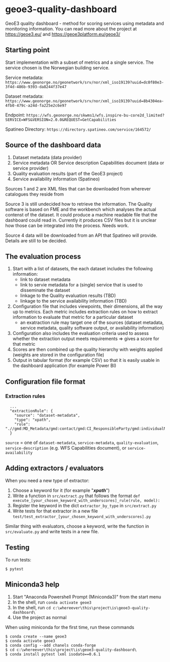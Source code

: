 # geoe3-quality-dashboard
GeoE3 quality dashboard - method for scoring services using metadata and monitoring information. You can read more about the project at https://geoe3.eu/ and https://geoe3platform.eu/geoe3/

## Starting point

Start implementation with a subset of metrics and a single service. The service chosen is the Norwegian building service.

Service metadata: `https://www.geonorge.no/geonetwork/srv/nor/xml_iso19139?uuid=dc0f80e3-3f4d-486b-9393-da8244f37e47`

Dataset metadata: `https://www.geonorge.no/geonetwork/srv/nor/xml_iso19139?uuid=8b4304ea-4fb0-479c-a24d-fa225e2c6e97`

Endpoint: `https://wfs.geonorge.no/skwms1/wfs.inspire-bu-core2d_limited?SERVICE=WFS&VERSION=2.0.0&REQUEST=GetCapabilities`

Spatineo Directory: `https://directory.spatineo.com/service/164572/`


## Source of the dashboard data

1. Dataset metadata (data provider)
2. Service metadata OR Service description Capabilities document (data or service provider)
3. Quality evaluation results (part of the GeoE3 project)
4. Service availability information (Spatineo)

Sources 1 and 2 are XML files that can be downloaded from wherever catalogues they reside from

Source 3 is still undecided how to retrieve the information. The Quality software is based on FME and the workbench which analyses the actual contenst of the dataset. It could produce a machine readable file that the dashboard could read in. Currently it produces CSV files but it is unclear how those can be integrated into the process. Needs work.

Source 4 data will be downloaded from an API that Spatineo will provide. Details are still to be decided.

## The evaluation process

1. Start with a list of datasets, the each dataset includes the following information:
    - link to dataset metadata
    - link to servie metadata for a (single) service that is used to disseminate the dataset
    - linkage to the Quality evaluation results (TBD)
    - linkage to the service availability information (TBD)
2. Configuration file that includes viewpoints, their dimensions, all the way up to metrics. Each metric includes extraction rules on how to extract information to evaluate that metric for a particular dataset
    - an exatraction rule may target one of the sources (dataset metadata, service metadata, quality software output, or availability information)
3. Configuration also includes the evaluation criteria used to assess whether the extraction output meets requirements => gives a score for that metric
4. Scores are then combined up the quality hierarchy with weights applied (weights are stored in the configuration file)
5. Output in tabular format (for example CSV) so that it is easily usable in the dashboard application (for example Power BI)

## Configuration file format


### Extraction rules

```
  ... 
  "extractionRule": {
    "source": "dataset-metadata", 
    "type": "xpath",
    "rule": ".//gmd:MD_Metadata/gmd:contact/gmd:CI_ResponsibleParty/gmd:individualName/gco:CharacterString"
  }
```

`source` = one of `dataset-metadata`, `service-metadata`, `quality-evaluation`, `service-description` (e.g. WFS Capabilities document), or `service-availability`

## Adding extractors / evaluators

When you need a new type of extractor:
1. Choose a keyword for it (for example "***xpath***")
2. Write a function in `src/extract.py` that follows the format `def execute_[your_chosen_keyword_with_underscores]_rule(rule, model):`
3. Register the keyword in the dict `extractor_by_type` in `src/extract.py`
4. Write tests for that extractor in a new file `test/test_extractor_[your_chosen_keyword_with_underscores].py`

Similar thing with evaluators, choose a keyword, write the function in `src/evaluate.py` and write tests in a new file.

## Testing

To run tests:

`$ pytest`

## Miniconda3 help

1. Start "Anaconda Powershell Prompt (Miniconda3)" from the start menu
2. In the shell, run `conda activate geoe3`
3. In the shell, run `cd c:\whereever\this\project\is\geoe3-quality-dashboard\`
4. Use the project as normal

When using miniconda for the first time, run these commands

```
$ conda create --name geoe3
$ conda activate geoe3
$ conda config --add chanels conda-forge
$ cd c:\whereever\this\project\is\geoe3-quality-dashboard\
$ conda install pytest lxml isodate==0.6.1
```


